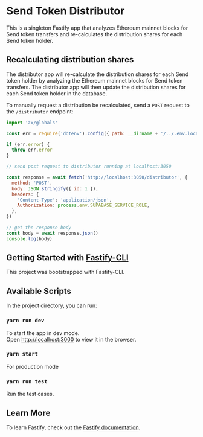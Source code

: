 
# Send Token Distributor

This is a singleton Fastify app that analyzes Ethereum mainnet blocks for Send token transfers and re-calculates the distribution shares for each Send token holder.

## Recalculating distribution shares

The distributor app will re-calculate the distribution shares for each Send token holder by analyzing the Ethereum mainnet blocks for Send token transfers. The distributor app will then update the distribution shares for each Send token holder in the database.

To manually request a distribution be recalculated, send a `POST` request to the `/distributor` endpoint:

```js
import 'zx/globals'

const err = require('dotenv').config({ path: __dirname + '/../.env.local' })

if (err.error) {
  throw err.error
}

// send post request to distributor running at localhost:3050

const response = await fetch('http://localhost:3050/distributor', {
  method: 'POST',
  body: JSON.stringify({ id: 1 }),
  headers: {
    'Content-Type': 'application/json',
    Authorization: process.env.SUPABASE_SERVICE_ROLE,
  },
})

// get the response body
const body = await response.json()
console.log(body)

```

## Getting Started with [Fastify-CLI](https://www.npmjs.com/package/fastify-cli)

This project was bootstrapped with Fastify-CLI.

## Available Scripts

In the project directory, you can run:

### `yarn run dev`

To start the app in dev mode.\
Open [http://localhost:3000](http://localhost:3000) to view it in the browser.

### `yarn start`

For production mode

### `yarn run test`

Run the test cases.

## Learn More

To learn Fastify, check out the [Fastify documentation](https://www.fastify.io/docs/latest/).
